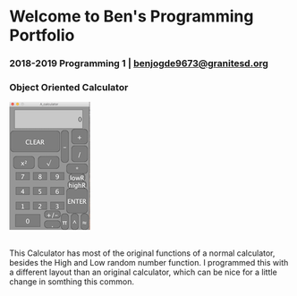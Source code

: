 # Welcome to Ben's Programming Portfolio
### 2018-2019 Programming 1 | benjogde9673@granitesd.org

### Object Oriented Calculator
![Calculator](https://github.com/Designer998/B.2019O.Portfolio/blob/master/Calc/Calc.png)
## 
This Calculator has most of the original functions of a normal calculator, besides the High and Low random number function. I programmed this with a different layout than an original calculator, which can be nice for a little change in somthing this common.
